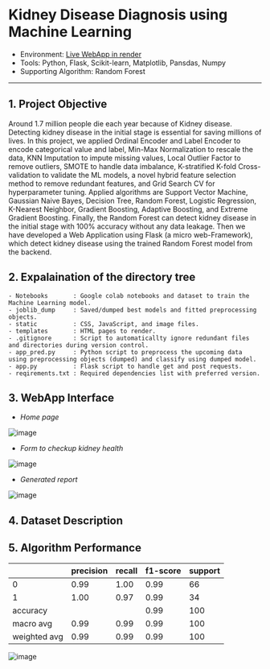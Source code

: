 # Kidney Disease Diagnosis using Machine Learning

- Environment: <a href='https://kidney-disease-diagnosis.onrender.com'> Live WebApp in render<a> </li>
- Tools: Python, Flask, Scikit-learn, Matplotlib, Pansdas, Numpy </li>
- Supporting Algorithm: Random Forest</li>
---

 ## **1. Project Objective**

Around 1.7 million people die each year because of Kidney disease. Detecting kidney disease in the initial stage is essential for saving millions of lives. In this project, we applied Ordinal Encoder and Label Encoder to encode categorical value and label, Min-Max Normalization to rescale the data, KNN Imputation to impute missing values, Local Outlier Factor to remove outliers, SMOTE to handle data imbalance, K-stratified K-fold Cross-validation to validate the ML models, a novel hybrid feature selection method to remove redundant features, and Grid Search CV  for hyperparameter tuning. Applied algorithms are Support Vector Machine, Gaussian Naive Bayes, Decision Tree, Random Forest, Logistic Regression, K-Nearest Neighbor, Gradient Boosting, Adaptive Boosting, and Extreme Gradient Boosting. Finally, the Random Forest can detect kidney disease in the initial stage with 100% accuracy without any data leakage. Then we have developed a Web Application using Flask (a micro web-Framework), which detect kidney disease using the trained Random Forest model from the backend. 
  
## **2. Expalaination of the directory tree**
```
- Notebooks       : Google colab notebooks and dataset to train the Machine Learning model.
- joblib_dump     : Saved/dumped best models and fitted preprocessing objects.
- static          : CSS, JavaScript, and image files.
- templates       : HTML pages to render.
- .gitignore      : Script to automaticallty ignore redundant files and directories during version control.
- app_pred.py     : Python script to preprocess the upcoming data using preprocessing objects (dumped) and classify using dumped model.
- app.py          : Flask script to handle get and post requests.
- reqirements.txt : Required dependencies list with preferred version.
```

 ## **3. WebApp Interface**
 
 - *Home page*
 
 ![image](https://user-images.githubusercontent.com/70132613/210597792-2517c945-383c-4c3e-b3dc-b1487e70f53d.png)
 
 
 - *Form to checkup kidney health*
 
 ![image](https://user-images.githubusercontent.com/70132613/210598400-817c7081-6974-4cde-8b58-c712ecc60989.png)


- *Generated report*

![image](https://user-images.githubusercontent.com/70132613/210598773-ef32e6ba-5940-4fca-bf44-764d824bb417.png)


## **4. Dataset Description**



## **5. Algorithm Performance**

|  | precision | recall |   f1-score | support |
| ----------- | ----------- | ----------- | ----------- | ----------- | 
| 0 |  0.99 | 1.00 | 0.99 | 66 | 
| 1 |  1.00 | 0.97 | 0.99 | 34 | 
| accuracy |  |  | 0.99  | 100 | 
| macro avg | 0.99 | 0.99 | 0.99 |  100 | 
| weighted avg | 0.99 | 0.99 | 0.99 | 100 | 


![image](https://user-images.githubusercontent.com/70132613/210609181-d25271f5-f0c7-4f7a-8dbf-8eb2a929469b.png)

